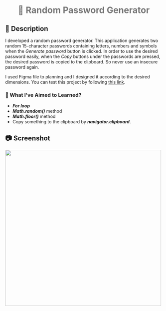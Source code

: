 <h1 align="center" style="color:#777;"> 🔑 Random Password Generator </h1>


## :memo: Description

I developed a random password generator. This application generates two random 15-character passwords containing letters, numbers and symbols when the *Generate password* button is clicked. In order to use the desired password easily, when the *Copy* buttons under the passwords are pressed, the desired password is copied to the clipboard. So never use an insecure password again.


I used Figma file to planning and I designed it according to the desired dimensions. You can test this project by following [this link](https://ebrar-password-generator.netlify.app/).
  
### :dart: What I've Aimed to Learned?

- **_For loop_**
- **_Math.random()_** method
- **_Math.floor()_** method
- Copy something to the clipboard by **_navigator.clipboard_**.



## :camera: Screenshot

<img src="https://user-images.githubusercontent.com/102172877/207607356-8a841f7f-064c-4565-a3f5-60873be02574.png" width="500" />
